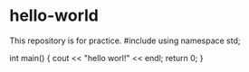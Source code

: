 # hello-world
This repository is for practice.
#include <iostream>
using namespace std;

int main()
{
  cout << "hello worl!" << endl;
  return 0;
}
